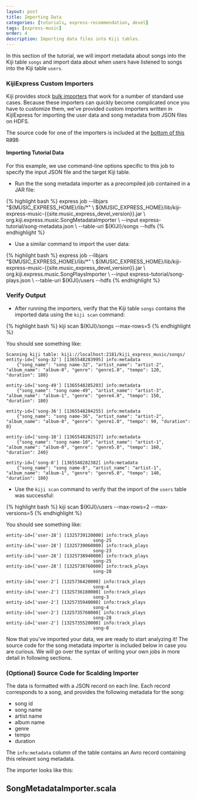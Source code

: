 ```yaml
---
layout: post
title: Importing Data
categories: [tutorials, express-recommendation, devel]
tags: [express-music]
order: 4
description: Importing data files into Kiji tables.
---
```



In this section of the tutorial, we will import metadata about songs into the Kiji table `songs`
and import data about when users have listened to songs into the Kiji table `users`.


### KijiExpress Custom Importers

Kiji provides stock [bulk importers]({{site.userguide_mapreduce_devel}}/bulk-importers/) that work for a
number of standard use cases. Because these importers can quickly become complicated once
you have to customize them, we've provided custom importers written in KijiExpress for importing the
user data and song metadata from JSON files on HDFS.

The source code for one of the importers is included at the [bottom of this page](#importer-source).

#### Importing Tutorial Data
For this example, we use command-line options specific to this job to specify the input JSON file
and the target Kiji table.
*  Run the the song metadata importer as a precompiled job contained in a JAR file:

<div class="userinput">
{% highlight bash %}
express job --libjars "${MUSIC_EXPRESS_HOME}/lib/*" \
    ${MUSIC_EXPRESS_HOME}/lib/kiji-express-music-{{site.music_express_devel_version}}.jar \
    org.kiji.express.music.SongMetadataImporter \
    --input express-tutorial/song-metadata.json \
    --table-uri ${KIJI}/songs --hdfs
{% endhighlight %}
</div>

*  Use a similar command to import the user data:

<div class="userinput">
{% highlight bash %}
express job --libjars "${MUSIC_EXPRESS_HOME}/lib/*" \
    ${MUSIC_EXPRESS_HOME}/lib/kiji-express-music-{{site.music_express_devel_version}}.jar \
    org.kiji.express.music.SongPlaysImporter \
    --input express-tutorial/song-plays.json \
    --table-uri ${KIJI}/users --hdfs
{% endhighlight %}
</div>


### Verify Output

*  After running the importers, verify that the Kiji table `songs` contains the imported data
using the `kiji scan` command:

<div class="userinput">
{% highlight bash %}
kiji scan ${KIJI}/songs --max-rows=5
{% endhighlight %}
</div>

You should see something like:

    Scanning kiji table: kiji://localhost:2181/kiji_express_music/songs/
    entity-id=['song-32'] [1365548283995] info:metadata
        {"song_name": "song name-32", "artist_name": "artist-2", "album_name": "album-0", "genre": "genre1.0", "tempo": 120, "duration": 180}

    entity-id=['song-49'] [1365548285203] info:metadata
        {"song_name": "song name-49", "artist_name": "artist-3", "album_name": "album-1", "genre": "genre4.0", "tempo": 150, "duration": 180}

    entity-id=['song-36'] [1365548284255] info:metadata
        {"song_name": "song name-36", "artist_name": "artist-2", "album_name": "album-0", "genre": "genre1.0", "tempo": 90, "duration": 0}

    entity-id=['song-10'] [1365548282517] info:metadata
        {"song_name": "song name-10", "artist_name": "artist-1", "album_name": "album-0", "genre": "genre5.0", "tempo": 160, "duration": 240}

    entity-id=['song-8'] [1365548282382] info:metadata
        {"song_name": "song name-8", "artist_name": "artist-1", "album_name": "album-1", "genre": "genre5.0", "tempo": 140, "duration": 180}

*  Use the `kiji scan` command to verify that the import of the `users` table was successful:

<div class="userinput">
{% highlight bash %}
kiji scan ${KIJI}/users --max-rows=2 --max-versions=5
{% endhighlight %}
</div>

You should see something like:

    entity-id=['user-28'] [1325739120000] info:track_plays
                                     song-25
    entity-id=['user-28'] [1325739060000] info:track_plays
                                     song-23
    entity-id=['user-28'] [1325738940000] info:track_plays
                                     song-25
    entity-id=['user-28'] [1325738760000] info:track_plays
                                     song-28

    entity-id=['user-2'] [1325736420000] info:track_plays
                                     song-4
    entity-id=['user-2'] [1325736180000] info:track_plays
                                     song-3
    entity-id=['user-2'] [1325735940000] info:track_plays
                                     song-4
    entity-id=['user-2'] [1325735760000] info:track_plays
                                     song-28
    entity-id=['user-2'] [1325735520000] info:track_plays
                                     song-0

Now that you've imported your data, we are ready to start analyzing it!  The source code for the
song metadata importer is included below in case you are curious.  We will go over the syntax of
writing your own jobs in more detail in following sections.

<a id="importer-source"></a>
### (Optional) Source Code for Scalding Importer

The data is formatted with a JSON record on each line. Each record corresponds to a song, and
provides the following metadata for the song:

* song id
* song name
* artist name
* album name
* genre
* tempo
* duration

The `info:metadata` column of the table contains an Avro record containing this relevant song
metadata.

The importer looks like this:

<div id="accordion-container">
  <h2 class="accordion-header"> SongMetadataImporter.scala </h2>
  <div class="accordion-content">
    <script src="http://gist-it.appspot.com/github/kijiproject/kiji-express-music/raw/{{site.music_express_devel_branch}}/src/main/scala/org/kiji/express/music/SongMetadataImporter.scala"> </script>
  </div>
</div>
